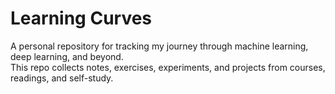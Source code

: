 # Learning Curves

A personal repository for tracking my journey through machine learning, deep learning, and beyond.  
This repo collects notes, exercises, experiments, and projects from courses, readings, and self-study.  
